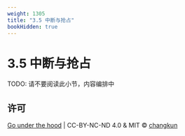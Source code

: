 ```yaml
---
weight: 1305
title: "3.5 中断与抢占"
bookHidden: true
---
```


# 3.5 中断与抢占

TODO: 请不要阅读此小节，内容编排中


## 许可

[Go under the hood](https://github.com/golang-design/under-the-hood) | CC-BY-NC-ND 4.0 & MIT &copy; [changkun](https://changkun.de)